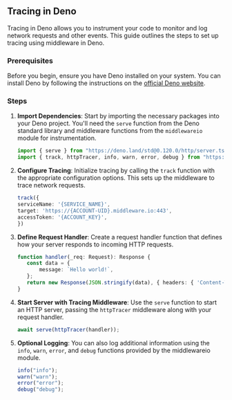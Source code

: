 ## Tracing in Deno

Tracing in Deno allows you to instrument your code to monitor and log network requests and other events. This guide outlines the steps to set up tracing using middleware in Deno.

### Prerequisites

Before you begin, ensure you have Deno installed on your system. You can install Deno by following the instructions on the [official Deno website](https://deno.land/#installation).

### Steps

1. **Import Dependencies**: Start by importing the necessary packages into your Deno project. You'll need the `serve` function from the Deno standard library and middleware functions from the `middlewareio` module for instrumentation.

    ```typescript
    import { serve } from "https://deno.land/std@0.120.0/http/server.ts";
    import { track, httpTracer, info, warn, error, debug } from "https://deno.land/x/middlewareio@v1.0.7/mod.ts";
    ```

2. **Configure Tracing**: Initialize tracing by calling the `track` function with the appropriate configuration options. This sets up the middleware to trace network requests.

    ```typescript
    track({
    serviceName: '{SERVICE_NAME}',
    target: 'https://{ACCOUNT-UID}.middleware.io:443',
    accessToken: '{ACCOUNT_KEY}',
    })
    ```

3. **Define Request Handler**: Create a request handler function that defines how your server responds to incoming HTTP requests.

    ```typescript
    function handler(_req: Request): Response {
       const data = {
           message: `Hello world!`,
       };
       return new Response(JSON.stringify(data), { headers: { 'Content-Type': 'application/json' } });
    }
    ```

4. **Start Server with Tracing Middleware**: Use the `serve` function to start an HTTP server, passing the `httpTracer` middleware along with your request handler.

    ```typescript
    await serve(httpTracer(handler));
    ```

5. **Optional Logging**: You can also log additional information using the `info`, `warn`, `error`, and `debug` functions provided by the middlewareio module.

    ```typescript
    info("info");
    warn("warn");
    error("error");
    debug("debug");
    ```
